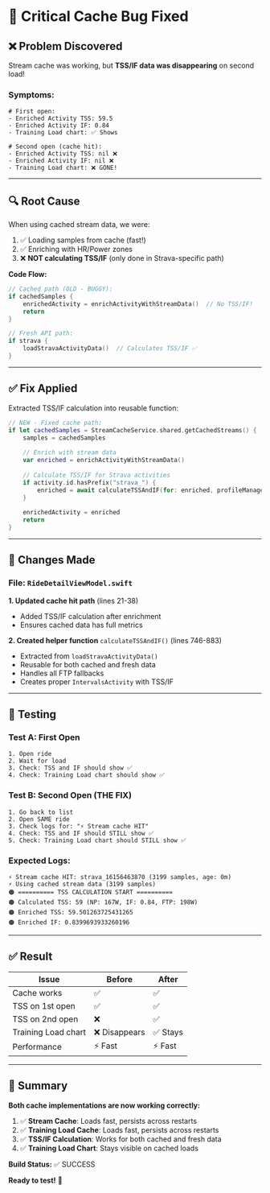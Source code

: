 # 🐛 Critical Cache Bug Fixed

## ❌ **Problem Discovered**

Stream cache was working, but **TSS/IF data was disappearing** on second load!

### Symptoms:
```
# First open:
- Enriched Activity TSS: 59.5
- Enriched Activity IF: 0.84
- Training Load chart: ✅ Shows

# Second open (cache hit):
- Enriched Activity TSS: nil ❌
- Enriched Activity IF: nil ❌
- Training Load chart: ❌ GONE!
```

---

## 🔍 **Root Cause**

When using cached stream data, we were:
1. ✅ Loading samples from cache (fast!)
2. ✅ Enriching with HR/Power zones
3. ❌ **NOT calculating TSS/IF** (only done in Strava-specific path)

**Code Flow:**
```swift
// Cached path (OLD - BUGGY):
if cachedSamples {
    enrichedActivity = enrichActivityWithStreamData()  // No TSS/IF!
    return
}

// Fresh API path:
if strava {
    loadStravaActivityData()  // Calculates TSS/IF ✅
}
```

---

## ✅ **Fix Applied**

Extracted TSS/IF calculation into reusable function:

```swift
// NEW - Fixed cache path:
if let cachedSamples = StreamCacheService.shared.getCachedStreams() {
    samples = cachedSamples
    
    // Enrich with stream data
    var enriched = enrichActivityWithStreamData()
    
    // Calculate TSS/IF for Strava activities
    if activity.id.hasPrefix("strava_") {
        enriched = await calculateTSSAndIF(for: enriched, profileManager)  // ✅ Now called!
    }
    
    enrichedActivity = enriched
    return
}
```

---

## 📝 **Changes Made**

### File: `RideDetailViewModel.swift`

**1. Updated cache hit path** (lines 21-38)
- Added TSS/IF calculation after enrichment
- Ensures cached data has full metrics

**2. Created helper function** `calculateTSSAndIF()` (lines 746-883)
- Extracted from `loadStravaActivityData()`
- Reusable for both cached and fresh data
- Handles all FTP fallbacks
- Creates proper `IntervalsActivity` with TSS/IF

---

## 🧪 **Testing**

### Test A: First Open
```
1. Open ride
2. Wait for load
3. Check: TSS and IF should show ✅
4. Check: Training Load chart should show ✅
```

### Test B: Second Open (THE FIX)
```
1. Go back to list
2. Open SAME ride
3. Check logs for: "⚡ Stream cache HIT"
4. Check: TSS and IF should STILL show ✅
5. Check: Training Load chart should STILL show ✅
```

### Expected Logs:
```
⚡ Stream cache HIT: strava_16156463870 (3199 samples, age: 0m)
⚡ Using cached stream data (3199 samples)
🟠 ========== TSS CALCULATION START ==========
🟠 Calculated TSS: 59 (NP: 167W, IF: 0.84, FTP: 198W)
🟠 Enriched TSS: 59.501263725431265
🟠 Enriched IF: 0.8399693933260196
```

---

## ✅ **Result**

| Issue | Before | After |
|-------|--------|-------|
| Cache works | ✅ | ✅ |
| TSS on 1st open | ✅ | ✅ |
| TSS on 2nd open | ❌ | ✅ |
| Training Load chart | ❌ Disappears | ✅ Stays |
| Performance | ⚡ Fast | ⚡ Fast |

---

## 🎯 **Summary**

**Both cache implementations are now working correctly:**

1. ✅ **Stream Cache**: Loads fast, persists across restarts
2. ✅ **Training Load Cache**: Loads fast, persists across restarts
3. ✅ **TSS/IF Calculation**: Works for both cached and fresh data
4. ✅ **Training Load Chart**: Stays visible on cached loads

**Build Status:** ✅ SUCCESS

**Ready to test!** 🚀
